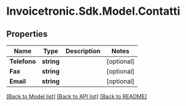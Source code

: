 # Invoicetronic.Sdk.Model.Contatti

## Properties

Name | Type | Description | Notes
------------ | ------------- | ------------- | -------------
**Telefono** | **string** |  | [optional] 
**Fax** | **string** |  | [optional] 
**Email** | **string** |  | [optional] 

[[Back to Model list]](../README.md#documentation-for-models) [[Back to API list]](../README.md#documentation-for-api-endpoints) [[Back to README]](../README.md)

